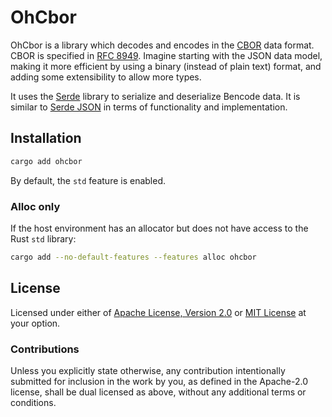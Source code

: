 # OhCbor

OhCbor is a library which decodes and encodes in the [CBOR][cbor] data format.
CBOR is specified in [RFC 8949][rfc_8949]. Imagine starting with the JSON data
model, making it more efficient by using a binary (instead of plain text)
format, and adding some extensibility to allow more types.

It uses the [Serde][serde] library to serialize and deserialize Bencode data.
It is similar to [Serde JSON][serde_json] in terms of functionality and
implementation.

## Installation

```sh
cargo add ohcbor
```

By default, the `std` feature is enabled.

### Alloc only

If the host environment has an allocator but does not have access to the Rust
`std` library:

```sh
cargo add --no-default-features --features alloc ohcbor
```
## License

Licensed under either of [Apache License, Version 2.0][LICENSE_APACHE] or [MIT
License][LICENSE_MIT] at your option.

### Contributions

Unless you explicitly state otherwise, any contribution intentionally submitted
for inclusion in the work by you, as defined in the Apache-2.0 license, shall be
dual licensed as above, without any additional terms or conditions.

[LICENSE_APACHE]: LICENSE-APACHE
[LICENSE_MIT]: LICENSE-MIT
[cbor]: https://cbor.io/
[rfc_8949]: https://www.rfc-editor.org/rfc/rfc8949.html
[serde]: https://serde.rs
[serde_json]: https://github.com/serde-rs/json